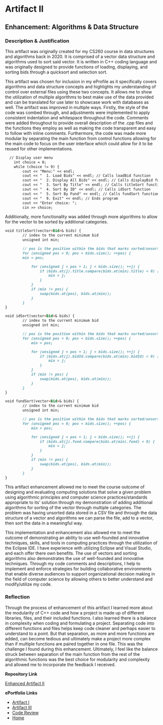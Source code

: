 # Artifact II
## Enhancement: Algorithms & Data Structure

### Description & Justification
This artifact was originally created for my CS260 course in data structures and algorithms back in 2020. It is comprised of a vector data structure and algorithms used to sort said vector. It is written in C++ coding language and was originally designed to provide functions of loading, displaying, and sorting bids through a quicksort and selection sort. 

This artifact was chosen for inclusion in my eProfile as it specifically covers algorithms and data structure concepts and highlights my understanding of control over external files using these two concepts. It allows me to show the utilization of multiple algorithms to best make use of the data provided and can be translated for use later to showcase work with databases as well. The artifact was improved in multiple ways. Firstly, the style of the code was combed through, and adjustments were implemented to apply consistent indentation and whitespace throughout the code. Comments were added throughout to provide overall description of the .cpp files and the functions they employ as well as making the code transparent and easy to follow with inline comments. Furthermore, the code was made more modular by separating the main function from control functions allowing for the main code to focus on the user interface which could allow for it to be reused for other implementations.
```markdown
  // Display user menu
    int choice = 0;
    while (choice != 9) {
        cout << "Menu:" << endl;
        cout << "  1. Load Bids" << endl; // Calls loadBid function
        cout << "  2. Display All Bids" << endl; // Calls displayBid function
        cout << "  3. Sort By Title" << endl; // Calls titleSort function
        cout << "  4. Sort By ID" << endl; // Calls idSort function
        cout << "  5. Sort By Fund" << endl; // Calls fundSort function
        cout << "  9. Exit" << endl; // Ends program
        cout << "Enter choice: ";
        cin >> choice;
```
Additionally, more functionality was added through more algorithms to allow for the vector to be sorted by additional categories. 
```markdown
void titleSort(vector<Bid>& bids) {
		// index to the current minimum bid
		unsigned int min;

		// pos is the position within the bids that marks sorted/unsorted
		for (unsigned pos = 0; pos < bids.size(); ++pos) {
		min = pos;

			for (unsigned j = pos + 1; j < bids.size(); ++j) {
				if (bids.at(j).title.compare(bids.at(min).title) < 0) {
					min = j;
				}
			}
			if (min != pos) {
				swap(bids.at(pos), bids.at(min));
			}
		}
}
```
```markdown
void idSort(vector<Bid>& bids) {
		// index to the current minimum bid
		unsigned int min;

		// pos is the position within the bids that marks sorted/unsorted
		for (unsigned pos = 0; pos < bids.size(); ++pos) {
			min = pos;

			for (unsigned j = pos + 1; j < bids.size(); ++j) {
				if (bids.at(j).bidId.compare(bids.at(min).bidId) < 0) {
					min = j;
				}
			}
			if (min != pos) {
				swap(bids.at(pos), bids.at(min));
			}
		}
}
```
```markdown
void fundSort(vector<Bid>& bids) {
		// index to the current minimum bid
		unsigned int min;

		// pos is the position within the bids that marks sorted/unsorted
		for (unsigned pos = 0; pos < bids.size(); ++pos) {
			min = pos;

			for (unsigned j = pos + 1; j < bids.size(); ++j) {
				if (bids.at(j).fund.compare(bids.at(min).fund) < 0) {
					min = j;
				}
			}
			if (min != pos) {
				swap(bids.at(pos), bids.at(min));
			}
		}
}
```
This artifact enhancement allowed me to meet the course outcome of designing and evaluating computing solutions that solve a given problem using algorithmic principles and computer science practices/standards appropriate to its' solution through my demonstration of adding additional algorithms for sorting of the vector through multiple categories. The problem was having unsorted data stored in a CSV file and through the data structure of a vector and algorithms we can parse the file, add to a vector, then sort the data in a meaningful way. 

This implementation and enhancement also allowed me to meet the outcome of demonstrating an ability to use well-founded and innovative techniques, skills, and tools in computing practices through the utilization of the Eclipse IDE. I have experience with utilizing Eclipse and Visual Studio, and each offer there own benefits. The use of vectors and sorting algorithms also demonstrates the use of well-founded and innovative techniques. Through my code comments and descriptions, I help to implement and enforce strategies for building collaborative environments that enable diverse audiences to support organizational decision making in the field of computer science by allowing others to better understand and modify/utilize my code. 

### Reflection

Through the process of enhancement of this artifact I learned more about the modularity of C++ code and how a project is made up of different libraries, files, and their included functions. I also learned there is a balance in complexity when coding and formulating a project. Separating code into different functions and files helps keep code cleaner and perhaps easier to understand to a point. But that separation, as more and more functions are added, can become tedious and ultimately make a project more complex than if multiple functions are paired together in one file. This was the challenge I found during this enhancement. Ultimately, I feel like the balance struck between separation of the main function from the rest of the algorithmic functions was the best choice for modularity and complexity and allowed me to incorporate the feedback I received. 

**Repository Link**<br>

[Enhanced Artifact II](https://github.com/Shayden87/Algorithms-Data-Structures)

**ePortfolio Links** <br> 

* [Artifact I](ArtifactOne.md)
* [Artifact III](ArtifactThree.md)
* [Code Review](CodeReview.md)
* [Home](index.md)
